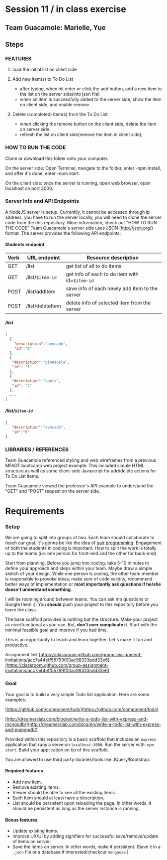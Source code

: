 # Session 11 / in class exercise

## Team Guacamole: Marielle, Yue
## Steps

### FEATURES

1) load the initial list on client side

2) Add new item(s) to To Do List
   - after typing, when hit enter or click the add button, add a new item to the list on the server side(into json file)
   - when an item is successfully added to the server side, show the item on client side, and enable remove

3) Delete (completed) item(s) from the To Do List
   - when clicking the remove button on the client side, delete the item on server side
   - refresh the list on client side(remove the item in client side);


### HOW TO RUN THE CODE

Clone or download this folder onto your computer.

On the server side:
    Open Terminal, navigate to the folder, enter -npm install, and after it's done, enter -npm start.

On the client side:
    once the server is running, open web browser, open localhost on port 3000.


### Server Info and API Endpoints

A NodeJS server is setup. Currentlly, it cannot be accessed through ip address, you have to run the server locally, you will need to clone the server code from the this repository. More information, check out "HOW TO RUN THE CODE"
Team Guacamole's server side uses JSON (http://json.org/) format. The server provides the following API endpoints:

#### Students endpoint

| Verb | URL endpoint                | Resource description                     |
| :--- | --------------------------- | ---------------------------------------- |
| GET  | /list                   | get list of all to do items |
| GET  | /list/`$item-id`     | get info of each to do item with id=`$item-id`
| POST  | /list/addItem | save info of each newly add item to the server |
| POST  | /list/deleteItem | delete info of selected item from the server|

##### /list

```json
[
  {
    "description":"avocado",
    "id":"0"
  },
  {
   "description":"pineapple",
   "id": "1"
  },
  {
   "description":"apple",
   "id": "2"
  },
  ...
]
```
##### /list/`$item-id`

```json
{
   "description":"avocado",
   "id":"0"
}
```
### LIBRARIES / REFERENCES

Team Guacamole referenced styling and web wireframes from a previous MFADT bootcamp web project example. This included simple HTML structure as well as some client-side Javascript for add/delete actions for To Do List items.

Team Guacamole viewed the professor's API example to understand the "GET" and "POST" request on the server side.


# Requirements
### Setup

We are going to split into groups of two. Each team should collaborate to reach our goal. It's gonna be like the idea of [pair programming](https://en.wikipedia.org/wiki/Pair_programming). Engagement of both the students in coding is important. How to split the work is totally up to the teams (i.e. one person for front-end and the other for back-end).

Start from planning. Before you jump into coding, take 5-10 minutes to define your approach and steps within your team. Maybe draw a simple sketch of your design. While one person is coding, the other team member is responsible to provoke ideas, make sure of code validity, recommend better ways of implementation or **most importantly ask questions if he/she doesn't understand something**.

I will be roaming around between teams. You can ask me questions or Google them :). You **should** push your project to this repository before you leave the class.

The base scaffold provided is nothing but the structure. Make your project as nice/functional as you can. But, **don't over complicate it**. Start with the minimal feasible goal and improve if you had time.

This is an opportunity to teach and learn together. Let's make it fun and productive.

Assignment link [https://classroom.github.com/group-assignment-invitations/acc7a44eff55799f00ac98333add33e6](https://classroom.github.com/group-assignment-invitations/acc7a44eff55799f00ac98333add33e6)

### Goal

Your goal is to build a very simple Todo list application. Here are some examples:

[https://github.com/component/todo](https://github.com/component/todo)

[http://dreamerslab.com/blog/en/write-a-todo-list-with-express-and-mongodb/](http://dreamerslab.com/blog/en/write-a-todo-list-with-express-and-mongodb/)

Provided within this repository is a basic scaffold that includes an `express` application that runs a serve on `localhost:3000`. Run the server with: `npm start`. Build your application on tip of this scaffold.

You are allowed to use third party libraries/tools like JQuery/Bootstrap.

#### Required features

- Add new item.
- Remove existing items.
- Viewer should be able to see all the existing items.
- Each Item should at least have a description.
- List should be persistent upon reloading the page. In other words, it should be persistent as long as the server instance is running.

#### Bonus features

- Update existing items.
- Improve UX/UI by adding signifiers for successful save/remove/update of items on server.
- Save the items on server. In other words, make it persistent. (Save it in a `.json` file or a database if interested/checkout `mongoose` )




